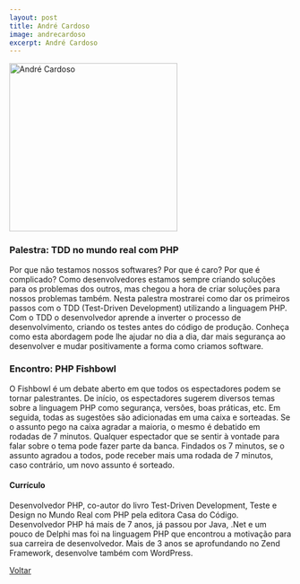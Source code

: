 ```yaml
---
layout: post
title: André Cardoso
image: andrecardoso
excerpt: André Cardoso
---
```

<p><img src="{{ site.baseurl }}/convidados/{{ page.image }}.jpg" alt="André Cardoso" height="300" width="300"/></p>

### Palestra: TDD no mundo real com PHP

Por que não testamos nossos softwares? Por que é caro? Por que é complicado? Como desenvolvedores estamos sempre criando soluções para os problemas dos outros, mas chegou a hora de criar soluções para nossos problemas também. Nesta palestra mostrarei como dar os primeiros passos com o TDD (Test-Driven Development) utilizando a linguagem PHP. Com o TDD o desenvolvedor aprende a inverter o processo de desenvolvimento, criando os testes antes do código de produção. Conheça como esta abordagem pode lhe ajudar no dia a dia, dar mais segurança ao desenvolver e mudar positivamente a forma como criamos software.

### Encontro: PHP Fishbowl

O Fishbowl é um debate aberto em que todos os espectadores podem se tornar palestrantes. De início, os espectadores sugerem diversos temas sobre a linguagem PHP como segurança, versões, boas práticas, etc. Em seguida, todas as sugestões são adicionadas em uma caixa e sorteadas. Se o assunto pego na caixa agradar a maioria, o mesmo é debatido em rodadas de 7 minutos. Qualquer espectador que se sentir à vontade para falar sobre o tema pode fazer parte da banca. Findados os 7 minutos, se o assunto agradou a todos, pode receber mais uma rodada de 7 minutos, caso contrário, um novo assunto é sorteado.

#### Currículo

Desenvolvedor PHP, co-autor do livro Test-Driven Development, Teste e Design no Mundo Real com PHP pela editora Casa do Código.
Desenvolvedor PHP há mais de 7 anos, já passou por Java, .Net e um pouco de Delphi mas foi na linguagem PHP que encontrou a motivação para sua carreira de desenvolvedor. Mais de 3 anos se aprofundando no Zend Framework, desenvolve também com WordPress.

<a href="{{ site.baseurl }}/index.html">Voltar</a>
